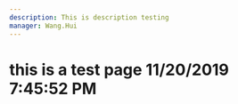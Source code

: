 ```yaml
---
description: This is description testing
manager: Wang.Hui
---
```

# this is a test page 11/20/2019 7:45:52 PM